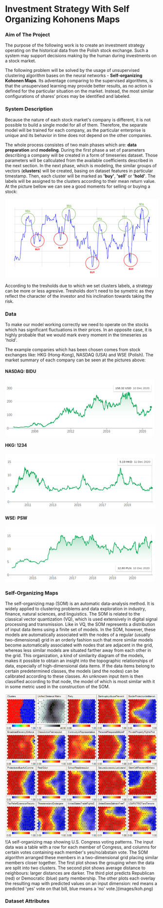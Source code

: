 # Investment Strategy With Self Organizing Kohonens Maps

### Aim of The Project
The purpose of the following work is to create an investment strategy operating on the historical data from the Polish stock exchange. Such a system may support decisions making by the human during investments on a stock market. 

The following problem will be solved by the usage of unsupervised clustering algorithm bases on the neural networks - **Self-organizing Kohonen Maps**. Its adventage comparing to the supervised algorithms, is that the unsupervised learning may provide better results, as no action is defined for the particular situation on the market. Instead, the most similar configurations of shares’ prices may be identified and labeled.

### System Description
Because the nature of each stock market's company is different, it is not possible to build a single model for all of them. Therefore, the separate model will be trained for each company, as the particular enterprise is unique and its behavior in time does not depend on the other companies.

The whole process consistes of two main phases which are: **data preparation** and **modeling**. During the first phase a set of parameters describing a company will be created in a form of timeseries dataset. Those parameters will be callculated from the available coefficients described in the next section. In the next phase, which is modeling, the similar groups of vectors (**clusters**) will be created, basing on dataset features in particular timestamp. Then, each cluster will be marked as **'buy'**, **'sell'** or **'hold'**. The labels will be assigned to the clusters according to their mean return value. At the picture bellow we can see a good moments for selling or buying a stock:

<img src='images/buy_sell.png'>

According to the tresholds due to which we set clusters labels, a strategy can be more or less agresive. Tresholds don't need to be symetric as they reflect the
character of the investor and his inclination towards taking the risk.

### Data
To make our model working correctly we need to operate on the stocks which has significant fluctuations in their prices. In an opposite case, it is highly probable that we would mark every moment in the timeseries as 'hold'.

The example companies which has been chosen comes from stock exchanges like: HKG (Hong-Kong), NASDAQ (USA) and WSE (Polish). The market summary of each company can be seen at the pictures above:

#### NASDAQ: BIDU
<img src='images/baidu.png' title='NASDAQ: BIDU'>

#### HKG: 1234
<img src='images/ltd.png' title='HKG: 1234'>

#### WSE: PSW
<img src='images/PGS.png' title='WSE: PSW'>


### Self-Organizing Maps
The self-organizing map (SOM) is an automatic data-analysis method. It is widely applied to clustering problems and data exploration in industry, finance, natural sciences, and linguistics. The SOM is related to the classical vector quantization (VQ), which is used extensively in digital signal processing and transmission. Like in VQ, the SOM represents a distribution of input data items using a finite set of models. In the SOM, however, these models are automatically associated with the nodes of a regular (usually two-dimensional) grid in an orderly fashion such that more similar models become automatically associated with nodes that are adjacent in the grid, whereas less similar models are situated farther away from each other in the grid. This organization, a kind of similarity diagram of the models, makes it possible to obtain an insight into the topographic relationships of data, especially of high-dimensional data items. If the data items belong to certain predetermined classes, the models (and the nodes) can be calibrated according to these classes. An unknown input item is then classified according to that node, the model of which is most similar with it in some metric used in the construction of the SOM.

<img src='images/koh.png' title="Kohonen's maps">
![A self-organizing map showing U.S. Congress voting patterns. The input data was a table with a row for each member of Congress, and columns for certain votes containing each member's yes/no/abstain vote. The SOM algorithm arranged these members in a two-dimensional grid placing similar members closer together. The first plot shows the grouping when the data are split into two clusters. The second plot shows average distance to neighbours: larger distances are darker. The third plot predicts Republican (red) or Democratic (blue) party membership. The other plots each overlay the resulting map with predicted values on an input dimension: red means a predicted 'yes' vote on that bill, blue means a 'no' vote.](images/koh.png)



### Dataset Attributes
